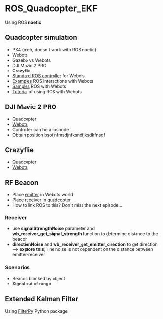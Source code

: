 # ROS_Quadcopter_EKF

Using ROS **noetic**

## Quadcopter simulation

- PX4 (meh, doesn't work with ROS noetic)
- Webots
- Gazebo vs Webots
- DJI Mavic 2 PRO
- Crazyflie
- [Standard ROS controller](http://docs.ros.org/en/noetic/api/webots_ros/html/index-msg.html) for Webots
- [Examples](https://github.com/cyberbotics/webots_ros) ROS interactions with Webots
- [Samples](http://wiki.ros.org/webots_ros/Tutorials/Sample%20Simulations) ROS with Webots
- [Tutorial](https://cyberbotics.com/doc/guide/tutorial-9-using-ros) of using ROS with Webots

## DJI Mavic 2 PRO

- Quadcopter
- [Webots](https://cyberbotics.com/doc/guide/mavic-2-pro#movie-presentation)
- Controller can be a rosnode
- Obtain position bsofjnfmsdjnfksndfjksdkfnsdf


## Crazyflie

- Quadcopter
- [Webots](https://cyberbotics.com/doc/guide/crazyflie)

## RF Beacon

- Place [emitter](https://www.cyberbotics.com/doc/reference/emitter?version=master&tab-language=c++) in Webots world
- Place [receiver](https://www.cyberbotics.com/doc/reference/receiver?version=master) in quadcopter
- How to link ROS to this? Don't miss the next episode...

### Receiver

- use **signalStrengthNoise** parameter and **wb_receiver_get_signal_strength** function to determine distance to the beacon
- **directionNoise** and **wb_receiver_get_emitter_direction** to get direction --> **explore this**; The noise is not dependent on the distance between emitter-receiver

### Scenarios

- Beacon blocked by object
- Signal out of range

## Extended Kalman Filter

Using [FilterPy](https://filterpy.readthedocs.io/en/latest/) Python package
